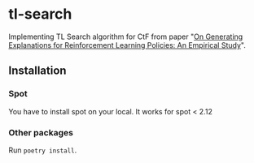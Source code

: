 # tl-search
Implementing TL Search algorithm for CtF from paper "[On Generating Explanations for Reinforcement Learning Policies: An Empirical Study](https://ieeexplore.ieee.org/abstract/document/10804622)".

## Installation
### Spot
You have to install spot on your local. It works for spot < 2.12
### Other packages
Run `poetry install`.

